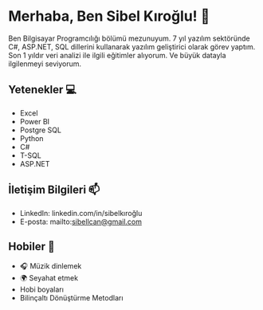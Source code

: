 # Merhaba, Ben Sibel Kıroğlu! 👋

Ben Bilgisayar Programcılığı bölümü mezunuyum. 7 yıl yazılım sektöründe C#, ASP.NET, SQL dillerini kullanarak yazılım geliştirici olarak görev yaptım. Son 1 yıldır veri analizi ile ilgili eğitimler alıyorum. Ve büyük datayla ilgilenmeyi seviyorum.

## Yetenekler 💻
- Excel
- Power BI
- Postgre SQL
- Python
- C#
- T-SQL
- ASP.NET

## İletişim Bilgileri 📫
- LinkedIn: linkedin.com/in/sibelkıroğlu
- E-posta: mailto:sibellcan@gmail.com

## Hobiler 🎨
- 🎧 Müzik dinlemek
- 🌍 Seyahat etmek
- Hobi boyaları
- Bilinçaltı Dönüştürme Metodları

